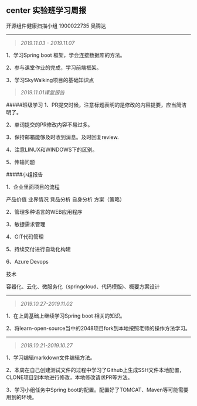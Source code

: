 
center 实验班学习周报
---
开源组件健康扫描小组   1900022735   吴腾达

---

>*2019.11.03 - 2019.11.07*

1、学习Spring boot 框架，学会连接数据库的方法。

2、参与课堂作业的完成，学习前端框架。

3、学习SkyWalking项目的基础知识点



>*2019.11.01课堂报告*

#####班级学习
1、PR提交时候，注意标题表明的是修改的内容提要，应当简洁明了。

2、单词提交的PR修改内容不易过多。

3、保持邮箱能够及时收到消息。及时回复review.

4、注意LINUX和WINDOWS下的区别。

5、传输问题

#####小组报告

1、企业里面项目的流程

产品价值    业界情况    竞品分析    自身分析    方案（策略）

2、管理多种语言的WEB应用程序

3、敏捷需求管理

4、GIT代码管理

5、持续交付进行自动化构建

6、Azure Devops

技术

容器化、云化、微服务化（springcloud、代码模版)、概要方案设计

---

>*2019.10.27-2019.11.02*

1、在上周基础上继续学习Spring boot 相关的知识。

2、将learn-open-source当中的2048项目fork到本地按照老师的操作方法学习。

---

>*2019.10.21-2019.10.27*

1、学习编辑markdown文件编辑方法。

2、本周在自己创建测试文件的过程中学习了Github上生成SSH文件本地配置，CLONE项目到本地进行修改，本地修改请求PR等方法。

3、学习小组任务中Spring boot的配置。配置好了TOMCAT、Maven等可能需要用到的环境。





